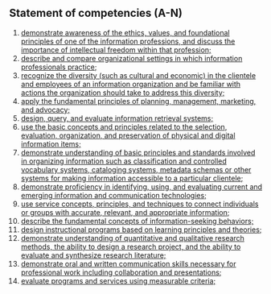 ## Statement of competencies (A-N)

1. [demonstrate awareness of the ethics, values, and foundational principles of one of the information professions, and discuss the importance of intellectual freedom within that profession;](https://mlisefolio.wordpress.com/competency-a/)
2. [describe and compare organizational settings in which information professionals practice;](https://mlisefolio.wordpress.com/competency-b/)
3. [recognize the diversity (such as cultural and economic) in the clientele and employees of an information organization and be familiar with actions the organization should take to address this diversity;](https://mlisefolio.wordpress.com/competency-c/)
4. [apply the fundamental principles of planning, management, marketing, and advocacy;](https://mlisefolio.wordpress.com/competency-d)
5. [design, query, and evaluate information retrieval systems;](https://mlisefolio.wordpress.com/competency-e)
6. [use the basic concepts and principles related to the selection, evaluation, organization, and preservation of physical and digital information items;](https://mlisefolio.wordpress.com/competency-f)
7. [demonstrate understanding of basic principles and standards involved in organizing information such as classification and controlled vocabulary systems, cataloging systems, metadata schemas or other systems for making information accessible to a particular clientele;](https://mlisefolio.wordpress.com/competency-g)
8. [demonstrate proficiency in identifying, using, and evaluating current and emerging information and communication technologies;](https://mlisefolio.wordpress.com/competency-h)
9. [use service concepts, principles, and techniques to connect individuals or groups with accurate, relevant, and appropriate information;](https://mlisefolio.wordpress.com/competency-i)
10. [describe the fundamental concepts of information-seeking behaviors;](https://mlisefolio.wordpress.com/competency-j)
11. [design instructional programs based on learning principles and theories;](https://mlisefolio.wordpress.com/competency-k)
12. [demonstrate understanding of quantitative and qualitative research methods, the ability to design a research project, and the ability to evaluate and synthesize research literature;](https://mlisefolio.wordpress.com/competency-l)
13. [demonstrate oral and written communication skills necessary for professional work including collaboration and presentations;](https://mlisefolio.wordpress.com/competency-m)
14. [evaluate programs and services using measurable criteria;](https://mlisefolio.wordpress.com/competency-n)
